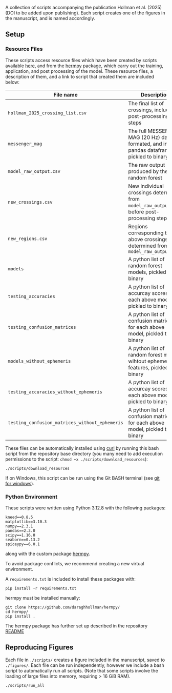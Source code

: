 A collection of scripts accompanying the publication Hollman et al. (2025) (DOI
to be added upon publishing). Each script creates one of the figures in the
manuscript, and is named accordingly.

## Setup

### Resource Files
These scripts access resource files which have been created by scripts
available
[here](https://github.com/daraghhollman/messenger-region-classification), and
from the [hermpy](https://github.com/daraghhollman/hermpy) package, which carry
out the training, application, and post processing of the model. These resource
files, a description of them, and a link to script that created them are
included below:

| File name | Description | Link |
| --------- | ----------- | ---- |
| `hollman_2025_crossing_list.csv` | The final list of crossings, including post-processing steps | [link](https://github.com/daraghhollman/messenger-region-classification/blob/main/post-processing/2_include_hidden_crossings.py) |
| `messenger_mag` | The full MESSENGER MAG (20 Hz) dataset, formated, and in a pandas dataframe pickled to binary | [link](https://github.com/daraghhollman/hermpy/blob/main/hermpy/mag/mag.py#L529) |
| `model_raw_output.csv` | The raw output produced by the random forest | [link](https://github.com/daraghhollman/messenger-region-classification/blob/main/application/get_probabilities.py) |
| `new_crossings.csv` | New individual crossings determined from `model_raw_output.csv`, before post-processing steps | [link](https://github.com/daraghhollman/messenger-region-classification/blob/main/application/find_crossings_from_probabilities.py) |
| `new_regions.csv` | Regions corresponding to the above crossings determined from `model_raw_output.csv` | [link](https://github.com/daraghhollman/messenger-region-classification/blob/main/application/find_crossings_from_probabilities.py) |
| `models` | A python list of random forest models, pickled to binary | [link](https://github.com/daraghhollman/messenger-region-classification/blob/main/modelling/train_model.py) |
| `testing_accuracies` | A python list of accurcay scores for each above model, pickled to binary | [link](https://github.com/daraghhollman/messenger-region-classification/blob/main/modelling/train_model.py) |
| `testing_confusion_matrices` | A python list of confusion matrices for each above model, pickled to binary | [link](https://github.com/daraghhollman/messenger-region-classification/blob/main/modelling/train_model.py) |
| `models_without_ephemeris` | A python list of random forest models wihtout ephemeris features, pickled to binary | [link](https://github.com/daraghhollman/messenger-region-classification/blob/main/modelling/train_model.py) |
| `testing_accuracies_without_ephemeris` | A python list of accurcay scores for each above model, pickled to binary | [link](https://github.com/daraghhollman/messenger-region-classification/blob/main/modelling/train_model.py) |
| `testing_confusion_matrices_without_ephemeris` | A python list of confusion matrices for each above model, pickled to binary | [link](https://github.com/daraghhollman/messenger-region-classification/blob/main/modelling/train_model.py) |

These files can be automatically installed using [curl](https://curl.se/) by
running this bash script from the repository base directory (you many need to
add execution permissions to the script: `chmod +x
./scripts/download_resources`):
```shell
./scripts/download_resources
```

If on Windows, this script can be run using the Git BASH terminal (see [git for
windows](https://gitforwindows.org/)).

### Python Environment
These scripts were written using Python 3.12.8 with the following packages:

```
kneed==0.8.5
matplotlib==3.10.3
numpy==2.3.1
pandas==2.3.0
scipy==1.16.0
seaborn==0.13.2
spiceypy==6.0.1
```

along with the custom package [hermpy](https://github.com/daraghhollman/hermpy/).

To avoid package conflicts, we recommend creating a new virtual environment.

A `requirements.txt` is included to install these packages with:
```shell
pip install -r requirements.txt
```

hermpy must be installed manually:
```shell
git clone https://github.com/daraghhollman/hermpy/
cd hermpy/
pip install .
```

The hermpy package has further set up described in the repository [README](https://github.com/daraghhollman/hermpy/blob/main/README.md)

## Reproducing Figures

Each file in `./scripts/` creates a figure included in the manuscript, saved to
`./figures/`. Each file can be run independently, however we include a bash
script to automatically run all scripts. (Note that some scripts involve the
loading of large files into memory, requiring > 16 GiB RAM).

```shell
./scripts/run_all
```
